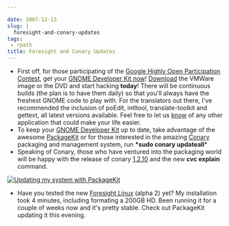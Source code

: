 ```yaml
---

date: 2007-12-13
slug: |
  foresight-and-conary-updates
tags:
 - rpath
title: Foresight and Conary Updates
---
```


-   First off, for those participating of the [Google Highly Open
    Participation
    Contest](http://code.google.com/opensource/ghop/2007-8), get your
    [GNOME Developer Kit now](http://live.gnome.org/GnomeDeveloperKit)!
    [Download](http://gnome.rpath.org/) the VMWare image or the DVD and
    start hacking **today**! There will be continuous builds (the plan
    is to have them daily) so that you'll always have the freshest GNOME
    code to play with. For the translators out there, I've recommended
    the inclusion of poEdit, intltool, translate-toolkit and gettext,
    all latest versions available. Feel free to let us
    [know](http://bugzilla.gnome.org/enter_bug.cgi?product=gnome-live)
    of any other application that could make your life easier.
-   To keep your [GNOME Developer
    Kit](http://live.gnome.org/GnomeDeveloperKit) up to date, take
    advantage of the awesome [PackageKit](http://www.packagekit.org/) or
    for those interested in the amazing
    [Conary](http://wiki.rpath.com/wiki/Conary) packaging and management
    system, run **\*sudo conary updateall**\*
-   Speaking of Conary, those who have ventured into the packaging world
    will be happy with the release of conary
    [1.2.10](http://blogs.conary.com/index.php/conarynews/2007/12/12/conary_1_2_10_released)
    and the new **cvc explain** command.

[![Updating my system with
PackageKit](http://farm3.static.flickr.com/2331/2106874705_621a14b763.jpg)](http://www.flickr.com/photos/ogmaciel/2106874705/)

-   Have you tested the new [Foresight
    Linux](http://www.rpath.org/rbuilder/project/foresight/release?id=5928)
    (alpha 2) yet? My installation took 4 minutes, including formating a
    200GB HD. Been running it for a couple of weeks now and it's pretty
    stable. Check out PackageKit updating it this evening.
